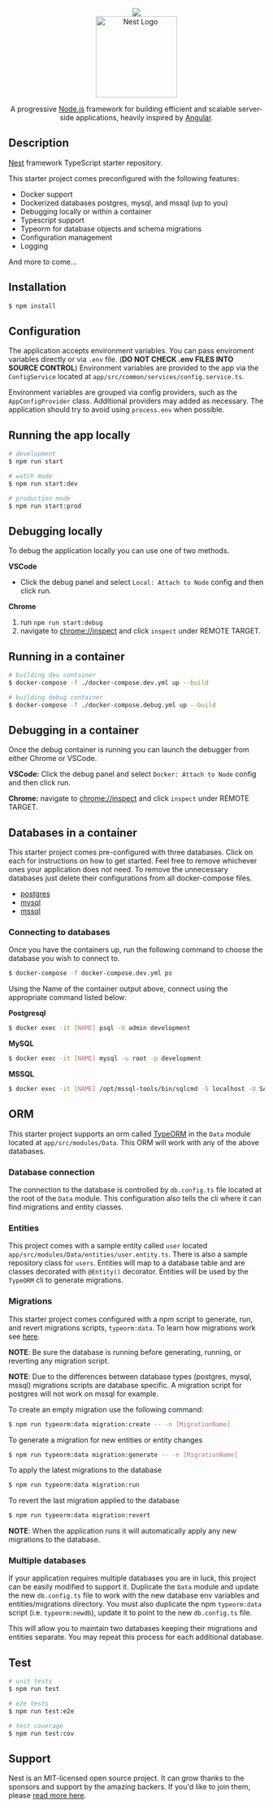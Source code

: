 <p align="center">
  <a href="https://door3.com/" target="blank">
    <img src="https://www.door3.com/sites/all/themes/custom/door3/logo.png" />
  </a>
  <br/>
  <a href="http://nestjs.com/" target="blank"><img src="https://nestjs.com/img/logo_text.svg" width="160" alt="Nest Logo" /></a>
</p>

[travis-image]: https://api.travis-ci.org/nestjs/nest.svg?branch=master
[travis-url]: https://travis-ci.org/nestjs/nest
[linux-image]: https://img.shields.io/travis/nestjs/nest/master.svg?label=linux
[linux-url]: https://travis-ci.org/nestjs/nest
  
  <p align="center">A progressive <a href="http://nodejs.org" target="blank">Node.js</a> framework for building efficient and scalable server-side applications, heavily inspired by <a href="https://angular.io" target="blank">Angular</a>.</p>

## Description

[Nest](https://github.com/nestjs/nest) framework TypeScript starter repository.

This starter project comes preconfigured with the following features:

* Docker support
* Dockerized databases postgres, mysql, and mssql (up to you)
* Debugging locally or within a container
* Typescript support
* Typeorm for database objects and schema migrations
* Configuration management
* Logging

And more to come...

## Installation

```bash
$ npm install
```

## Configuration

The application accepts environment variables. You can pass enviroment variables directly or via `.env` file. (__DO NOT CHECK .env FILES INTO SOURCE CONTROL__)
Environment variables are provided to the app via the `ConfigService` located at `app/src/common/services/config.service.ts`.

Environment variables are grouped via config providers, such as the `AppConfigProvider` class. Additional providers may added as necessary. The application should try to avoid using `process.env` when possible.

## Running the app locally

```bash
# development
$ npm run start

# watch mode
$ npm run start:dev

# production mode
$ npm run start:prod
```

## Debugging locally
To debug the application locally you can use one of two methods.

__VSCode__
* Click the debug panel and select `Local: Attach to Node` config and then click run.

__Chrome__

1) run `npm run start:debug`
2) navigate to [chrome://inspect](chrome://inspect) and click `inspect` under REMOTE TARGET.

## Running in a container
```bash
# building dev container
$ docker-compose -f ./docker-compose.dev.yml up --build

# building debug container
$ docker-compose -f ./docker-compose.debug.yml up --build
```

## Debugging in a container
Once the debug container is running you can launch the debugger from either Chrome or VSCode.

__VSCode:__
Click the debug panel and select `Docker: Attach to Node` config and then click run.

__Chrome:__
navigate to [chrome://inspect](chrome://inspect) and click `inspect` under REMOTE TARGET.


## Databases in a container

This starter project comes pre-configured with three databases. Click on each for instructions on how to get started. Feel free to remove whichever ones your application does not need. To remove the unnecessary databases just delete their configurations from all docker-compose files.

* [postgres](./database/postgres/README.md)
* [mysql](./database/mysql/README.md)
* [mssql](./database/mssql/README.md)


### Connecting to databases

Once you have the containers up, run the following command to choose the database you wish to connect to.
```bash
$ docker-compose -f docker-compose.dev.yml ps
```
Using the Name of the container output above, connect using the appropriate command listed below:

__Postgresql__
```bash
$ docker exec -it [NAME] psql -U admin development
```

__MySQL__
```bash
$ docker exec -it [NAME] mysql -u root -p development
```

__MSSQL__
```bash
$ docker exec -it [NAME] /opt/mssql-tools/bin/sqlcmd -S localhost -U SA -P "[SA_PASSWORD]"
```

## ORM
This starter project supports an orm called [TypeORM](https://typeorm.io/) in the `Data` module located at `app/src/modules/Data`. This ORM will work with any of the above databases.

### Database connection
The connection to the database is controlled by `db.config.ts` file located at the root of the `Data` module.
This configuration also tells the cli where it can find migrations and entity classes.

### Entities
This project comes with a sample entity called `user` located `app/src/modules/Data/entities/user.entity.ts`. There is also a sample repository class for `users`.
Entities will map to a database table and are classes decorated with `@Entity()` decorator.
Entities will be used by the `TypeORM` cli to generate migrations.

### Migrations
This starter project comes configured with a npm script to generate, run, and revert migrations scripts, `typeorm:data`. To learn how migrations work see [here](https://typeorm.io/#/migrations).

__NOTE__: Be sure the database is running before generating, running, or reverting any migration script.

__NOTE__: Due to the differences between database types (postgres, mysql, mssql) migrations scripts are database specific. A migration script for postgres will not work on mssql for example.

To create an empty migration use the following command:
```bash
$ npm run typeorm:data migration:create -- -n [MigrationName]
```

To generate a migration for new entities or entity changes
```bash
$ npm run typeorm:data migration:generate -- -n [MigrationName]
```

To apply the latest migrations to the database
```bash
$ npm run typeorm:data migration:run
```

To revert the last migration applied to the database
```bash
$ npm run typeorm:data migration:revert
```

__NOTE__: When the application runs it will automatically apply any new migrations to the database.

### Multiple databases

If your application requires multiple databases you are in luck, this project can be easily modified to support it.
Duplicate the `Data` module and update the new `db.config.ts` file to work with the new database env variables and entities/migrations directory.
You must also duplicate the npm `typeorm:data` script (i.e. `typeorm:newdb`), update it to point to the new `db.config.ts` file.

This will allow you to maintain two databases keeping their migrations and entities separate. You may repeat this process for each additional database.


## Test

```bash
# unit tests
$ npm run test

# e2e tests
$ npm run test:e2e

# test coverage
$ npm run test:cov
```

## Support

Nest is an MIT-licensed open source project. It can grow thanks to the sponsors and support by the amazing backers. If you'd like to join them, please [read more here](https://docs.nestjs.com/support).

